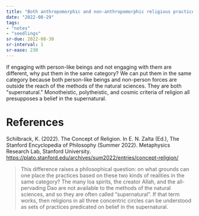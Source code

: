 ```yaml
---
title: "Both anthropomorphic and non-anthropomorphic religious practices involve the supernatural"
date: "2022-08-29"
tags:
- "notes"
- "seedlings"
sr-due: 2022-08-30
sr-interval: 1
sr-ease: 230
---
```


If engaging with person-like beings and not engaging with them are different, why put them in the same category? We can put them in the same category because both person-like beings and non-person forces are outside the reach of the methods of the natural sciences. They are both "supernatural." Monotheistic, polytheistic, and cosmic criteria of religion all presupposes a belief in the supernatural.

# References

Schilbrack, K. (2022). The Concept of Religion. In E. N. Zalta (Ed.), The Stanford Encyclopedia of Philosophy (Summer 2022). Metaphysics Research Lab, Stanford University. https://plato.stanford.edu/archives/sum2022/entries/concept-religion/

> This difference raises a philosophical question: on what grounds can one place the practices based on these two kinds of realities in the same category? The many loa spirits, the creator Allah, and the all-pervading Dao are not available to the methods of the natural sciences, and so they are often called “supernatural”. If that term works, then religions in all three concentric circles can be understood as sets of practices predicated on belief in the supernatural.
